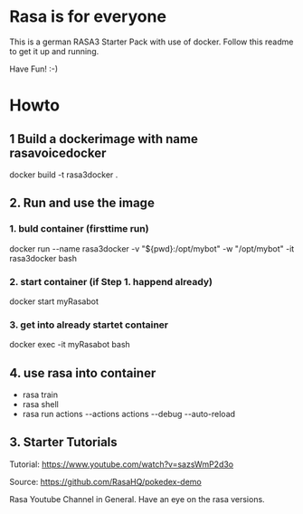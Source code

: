 # Rasa is for everyone
This is a german RASA3 Starter Pack with use of docker.
Follow this readme to get it up and running.

Have Fun!
:-) 



# Howto
## 1 Build a dockerimage with name rasavoicedocker
docker build -t rasa3docker .

## 2. Run and use the image

### 1. buld container (firsttime run)
docker run --name rasa3docker -v "${pwd}:/opt/mybot" -w "/opt/mybot" -it rasa3docker bash
### 2. start container (if Step 1. happend already)
docker start myRasabot   
### 3. get into already startet container
docker exec -it myRasabot bash

## 4. use rasa into container
* rasa train 
* rasa shell
* rasa run actions --actions actions --debug --auto-reload

## 3. Starter Tutorials

Tutorial: https://www.youtube.com/watch?v=sazsWmP2d3o

Source: https://github.com/RasaHQ/pokedex-demo

Rasa Youtube Channel in General. Have an eye on the rasa versions. 

